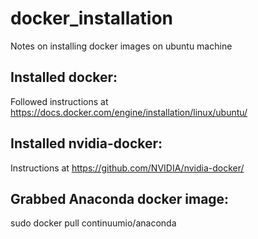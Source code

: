 # docker_installation
Notes on installing docker images on ubuntu machine

## Installed docker: 

Followed instructions at https://docs.docker.com/engine/installation/linux/ubuntu/

## Installed nvidia-docker:

Instructions at https://github.com/NVIDIA/nvidia-docker/

## Grabbed Anaconda docker image:

sudo docker pull continuumio/anaconda

